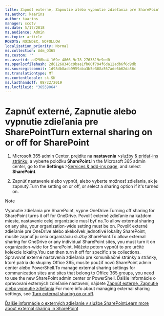 ```yaml
---
title: Zapnúť externé, Zapnutie alebo vypnutie zdieľania pre SharePoint
ms.author: kaarins
author: kaarins
manager: scotv
ms.date: 5/17/2018
ms.audience: Admin
ms.topic: article
ROBOTS: NOINDEX, NOFOLLOW
localization_priority: Normal
ms.collection: Adm_O365
ms.custom: ''
ms.assetid: ad290ba4-169e-4866-9c78-2763319e9ed0
ms.openlocfilehash: 2d61268346c9bae1fb60f794f6da12adb6f6d9db
ms.sourcegitcommit: 1d98db8acb9959aba3b5e308a567ade6b62da56c
ms.translationtype: MT
ms.contentlocale: sk-SK
ms.lasthandoff: 08/22/2019
ms.locfileid: "36559064"
---
```

# <a name="turn-external-sharing-on-or-off-for-sharepoint"></a><span data-ttu-id="9b9a4-102">Zapnúť externé, Zapnutie alebo vypnutie zdieľania pre SharePoint</span><span class="sxs-lookup"><span data-stu-id="9b9a4-102">Turn external sharing on or off for SharePoint</span></span>

1. <span data-ttu-id="9b9a4-103">Microsoft 365 admin Center, prejdite na **nastavenia** >[služby &amp; pridať-ins stránku](https://portal.office.com/adminportal/home#/Settings/ServicesAndAddIns), a vyberte položku **SharePoint**.</span><span class="sxs-lookup"><span data-stu-id="9b9a4-103">In the Microsoft 365 admin center, go to the **Settings** >[Services &amp; add-ins page](https://portal.office.com/adminportal/home#/Settings/ServicesAndAddIns), and select **SharePoint**.</span></span>
    
2. <span data-ttu-id="9b9a4-104">Zapnúť nastavenie alebo vypnúť, alebo vyberte možnosť zdieľania, ak je zapnutý.</span><span class="sxs-lookup"><span data-stu-id="9b9a4-104">Turn the setting on or off, or select a sharing option if it's turned on.</span></span>
    
> [!NOTE]
> <span data-ttu-id="9b9a4-105">Vypnutie zdieľania pre SharePoint, vypne OneDrive.</span><span class="sxs-lookup"><span data-stu-id="9b9a4-105">Turning off sharing for SharePoint turns it off for OneDrive.</span></span> <span data-ttu-id="9b9a4-106">Povoliť externé zdieľanie na každom mieste, nastavenie celej organizácie musí byť na.</span><span class="sxs-lookup"><span data-stu-id="9b9a4-106">To allow external sharing on any site, your organization-wide setting must be on.</span></span> <span data-ttu-id="9b9a4-107">Povoliť externé zdieľanie pre OneDrive alebo akékoľvek jednotlivé lokality SharePoint, musíte zapnúť ju celú organizáciu služby SharePoint.</span><span class="sxs-lookup"><span data-stu-id="9b9a4-107">To allow external sharing for OneDrive or any individual SharePoint sites, you must turn it on organization-wide for SharePoint.</span></span> <span data-ttu-id="9b9a4-108">Môžete potom vypnúť to pre určité kolekcie lokality.</span><span class="sxs-lookup"><span data-stu-id="9b9a4-108">You can then turn it off for specific site collections.</span></span> <span data-ttu-id="9b9a4-109">Spravovať externé nastavenia zdieľania pre komunikačné stránky a stránky, ktoré patria do skupiny Office 365, musíte použiť novú SharePoint admin center alebo PowerShell.</span><span class="sxs-lookup"><span data-stu-id="9b9a4-109">To manage external sharing settings for communication sites and sites that belong to Office 365 groups, you need to use the new SharePoint admin center or PowerShell.</span></span> <span data-ttu-id="9b9a4-110">Ďalšie informácie o spravovaní externých zdieľanie nastavení, nájdete [Zapnúť externé, Zapnutie alebo vypnutie zdieľania](https://go.microsoft.com/fwlink/?linkid=866426).</span><span class="sxs-lookup"><span data-stu-id="9b9a4-110">For more info about managing external sharing settings, see [Turn external sharing on or off](https://go.microsoft.com/fwlink/?linkid=866426).</span></span> 
  
[<span data-ttu-id="9b9a4-111">Ďalšie informácie o externých zdieľanie v službe SharePoint</span><span class="sxs-lookup"><span data-stu-id="9b9a4-111">Learn more about external sharing in SharePoint</span></span>](https://go.microsoft.com/fwlink/?linkid=734908)
  

